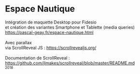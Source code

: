 # Espace Nautique
Intégration de maquette Desktop pour Fidesio<br/>
et création des variantes Smartphone et Tablette (media queries)<br/>
https://pascal-geay.fr/espace-nautique.html<br />
<br />
Avec parallax<br>via ScrollReveal JS : https://scrollrevealjs.org/<br />
<br />
Documentation de ScrollReveal : <br/>
https://github.com/jlmakes/scrollreveal/blob/master/README.md<br/>
<sub>2018</sub>
